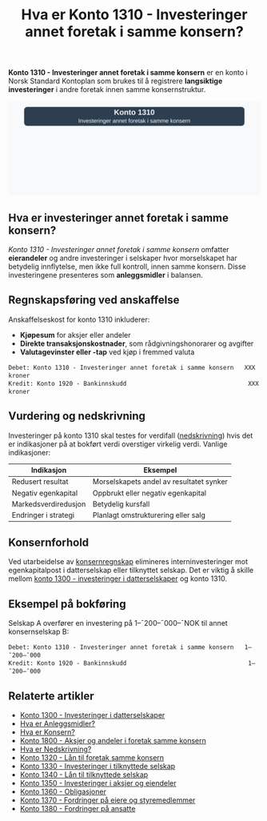 ﻿---
title: "Hva er Konto 1310 - Investeringer annet foretak i samme konsern?"
meta_title: "1310"
meta_description: '**Konto 1310 - Investeringer annet foretak i samme konsern** er en konto i Norsk Standard Kontoplan som brukes til å registrere **langsiktige investeringer** i...'
slug: 1310
type: blog
layout: pages/single
---

**Konto 1310 - Investeringer annet foretak i samme konsern** er en konto i Norsk Standard Kontoplan som brukes til å registrere **langsiktige investeringer** i andre foretak innen samme konsernstruktur.

![Illustrasjon av konto 1310 investeringer annet foretak i samme konsern](1310-investeringer-annet-foretak-i-samme-konsern-image.svg)

## Hva er investeringer annet foretak i samme konsern?

*Konto 1310 - Investeringer annet foretak i samme konsern* omfatter **eierandeler** og andre investeringer i selskaper hvor morselskapet har betydelig innflytelse, men ikke full kontroll, innen samme konsern. Disse investeringene presenteres som **anleggsmidler** i balansen.

## Regnskapsføring ved anskaffelse

Anskaffelseskost for konto 1310 inkluderer:

* **Kjøpesum** for aksjer eller andeler
* **Direkte transaksjonskostnader**, som rådgivningshonorarer og avgifter
* **Valutagevinster eller -tap** ved kjøp i fremmed valuta

```plaintext
Debet: Konto 1310 - Investeringer annet foretak i samme konsern   XXX kroner
Kredit: Konto 1920 - Bankinnskudd                                  XXX kroner
```

## Vurdering og nedskrivning

Investeringer på konto 1310 skal testes for verdifall ([nedskrivning](/blogs/regnskap/hva-er-nedskrivning "Hva er Nedskrivning?")) hvis det er indikasjoner på at bokført verdi overstiger virkelig verdi. Vanlige indikasjoner:

| Indikasjon            | Eksempel                                |
|-----------------------|-----------------------------------------|
| Redusert resultat     | Morselskapets andel av resultatet synker |
| Negativ egenkapital   | Oppbrukt eller negativ egenkapital      |
| Markedsverdiredusjon  | Betydelig kursfall                      |
| Endringer i strategi  | Planlagt omstrukturering eller salg     |

## Konsernforhold

Ved utarbeidelse av [konsernregnskap](/blogs/regnskap/hva-er-konsern "Hva er Konsern?") elimineres interninvesteringer mot egenkapitalpost i datterselskap eller tilknyttet selskap. Det er viktig å skille mellom [konto 1300 - investeringer i datterselskaper](/blogs/kontoplan/1300-investeringer-i-datterselskaper "Konto 1300 - Investeringer i datterselskaper") og konto 1310.

## Eksempel på bokføring

Selskap A overfører en investering på 1–¯200–¯000–¯NOK til annet konsernselskap B:

```plaintext
Debet: Konto 1310 - Investeringer annet foretak i samme konsern   1–¯200–¯000
Kredit: Konto 1920 - Bankinnskudd                                  1–¯200–¯000
```

## Relaterte artikler

* [Konto 1300 - Investeringer i datterselskaper](/blogs/kontoplan/1300-investeringer-i-datterselskaper "Konto 1300 - Investeringer i datterselskaper")
* [Hva er Anleggsmidler?](/blogs/regnskap/hva-er-anleggsmidler "Hva er Anleggsmidler?")
* [Hva er Konsern?](/blogs/regnskap/hva-er-konsern "Hva er Konsern?")
* [Konto 1800 - Aksjer og andeler i foretak samme konsern](/blogs/kontoplan/1800-aksjer-og-andeler-i-foretak-samme-konsern "Konto 1800 - Aksjer og andeler i foretak samme konsern")
* [Hva er Nedskrivning?](/blogs/regnskap/hva-er-nedskrivning "Hva er Nedskrivning?")
* [Konto 1320 - Lån til foretak samme konsern](/blogs/kontoplan/1320-lan-til-foretak-samme-konsern "Konto 1320 - Lån til foretak samme konsern")
* [Konto 1330 - Investeringer i tilknyttede selskap](/blogs/kontoplan/1330-investeringer-i-tilknyttede-selskap "Konto 1330 - Investeringer i tilknyttede selskap")
* [Konto 1340 - Lån til tilknyttede selskap](/blogs/kontoplan/1340-lan-til-tilknyttede-selskap "Konto 1340 - Lån til tilknyttede selskap")
* [Konto 1350 - Investeringer i aksjer og eiendeler](/blogs/kontoplan/1350-investeringer-i-aksjer-og-eiendeler "Konto 1350 - Investeringer i aksjer og eiendeler")
* [Konto 1360 - Obligasjoner](/blogs/kontoplan/1360-obligasjoner "Konto 1360 - Obligasjoner")
* [Konto 1370 - Fordringer på eiere og styremedlemmer](/blogs/kontoplan/1370-fordringer-pa-eiere-og-styremedlemmer "Konto 1370 - Fordringer på eiere og styremedlemmer")
* [Konto 1380 - Fordringer på ansatte](/blogs/kontoplan/1380-fordringer-pa-ansatte "Konto 1380 - Fordringer på ansatte")






